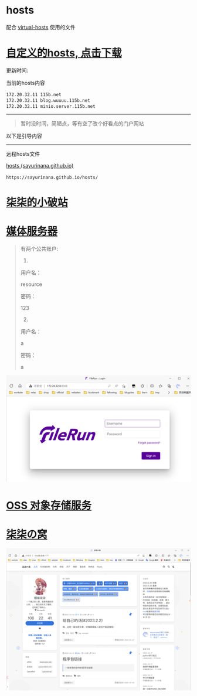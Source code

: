 # hosts 

配合 [virtual-hosts](https://github.com/x-falcon/Virtual-Hosts) 使用的文件

# [自定义的hosts, 点击下载](./hosts)

更新时间: 

当前的hosts内容

```
172.20.32.11 115b.net
172.20.32.11 blog.wuuuu.115b.net
172.20.32.11 minio.server.115b.net
```

---

>  暂时没时间，简陋点，等有空了改个好看点的门户网站

以下是引导内容

---

远程hosts文件

[hosts (sayurinana.github.io)](https://sayurinana.github.io/hosts/)

`https://sayurinana.github.io/hosts/`

# <a href="http://blog.wuuuu.115b.net:2233" target="_blank">柒柒的小破站</a>


# <a href="http://115b.net:8008/" target="_blank">媒体服务器</a>

> 有两个公共账户:
>
> 1. 
>
>    用户名：
>
>    resource
>
>    密码：
>
>    123
>
> 2. 
>
>    用户名：
>
>    a
>
>    密码：
>
>    a

![image-20230315142000757](./assets/image-20230315142000757.png)

# <a href="http://115b.net:9001" target="_blank">OSS 对象存储服务</a>

# <a href="http://115b.net:7777/" target="_blank">柒柒の窝</a>

![image-20230315142023956](./assets/image-20230315142023956.png)
